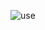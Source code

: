 ![use](https://github.com/oleksandrblazhko/ai-214-kravchishina/assets/101953369/1b7c73c4-e07b-44e1-8bb2-4d3d79723e85)
